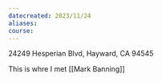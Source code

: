 ```yaml
---
datecreated: 2023/11/24
aliases: 
course:
---
```

24249 Hesperian Blvd, Hayward, CA 94545

This is whre I met [[Mark Banning]]